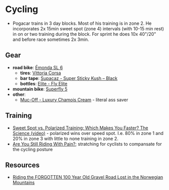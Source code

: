 # Cycling

- Pogacar trains in 3 day blocks. Most of his training is in zone 2.
  He incorporates 2x 15min sweet spot (zone 4) intervals (with 10-15 min rest) in on or two training during the block.
  For sprint he does 10x 40"/20" and before race sometimes 2x 3min.

## Gear

- **road bike**: [Émonda SL 6](https://www.trekbikes.com/us/en_US/bikes/road-bikes/performance-road-bikes/%C3%A9monda/%C3%A9monda-sl/%C3%A9monda-sl-6/p/24012/)
  - **tires**: [Vittoria Corsa](https://www.vittoria.com/ww/en/tyres/road-tires/corsa)
  - **bar tape**: [Supacaz - Super Sticky Kush – Black](https://supacaz.com/product/super-sticky-kush-classic-black/)
  - **bottles**: [Elite - Fly Elite](https://www.elite-it.com/en/products/water-bottles/sport/fly-elite)
- **mountain bike**: [Superfly 5](https://www.trekbikes.com/us/en_US/bikes/mountain-bikes/cross-country-mountain-bikes/superfly/superfly-5/p/17247/)
- **other**:
  - [Muc-Off - Luxury Chamois Cream](https://muc-off.com/products/luxury-chamois-cream-250ml) - literal ass saver

## Training

- [Sweet Spot vs. Polarized Training: Which Makes You Faster? The Science (video)](https://www.youtube.com/watch?v=yZnrf_Nwvpk) - polarized wins over speed spot.
  I.e. 80% in zone 1 and 20% in zone 3 with little to none training in zone 2.
- [Are You Still Riding With Pain?](https://new.dynamiccyclist.com/stretching); stratching for cyclists to compansate
  for the cycling posture

## Resources

- [Riding the FORGOTTEN 100 Year Old Gravel Road Lost in the Norwegian Mountains](https://youtu.be/pqHyZyvI0-I)


